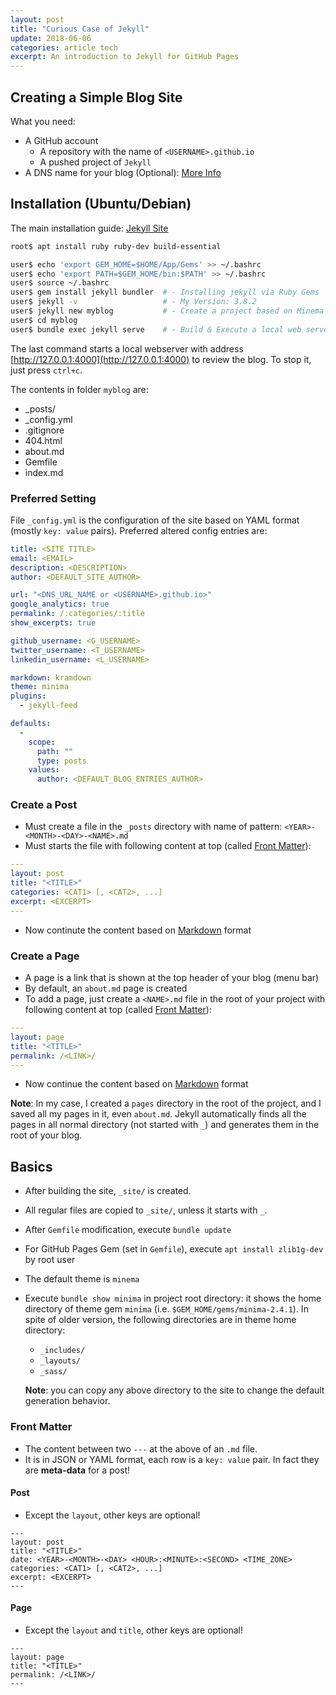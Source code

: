 ```yaml
---
layout: post
title: "Curious Case of Jekyll"
update: 2018-06-06
categories: article tech
excerpt: An introduction to Jekyll for GitHub Pages 
---
```


## Creating a Simple Blog Site
What you need:
- A GitHub account
  - A repository with the name of `<USERNAME>.github.io`
  - A pushed project of `Jekyll`
- A DNS name for your blog (Optional): [More Info](https://help.github.com/articles/using-a-custom-domain-with-github-pages)

## Installation (Ubuntu/Debian)
The main installation guide: [Jekyll Site](https://jekyllrb.com/docs/installation)
```sh
root$ apt install ruby ruby-dev build-essential
```

```sh
user$ echo 'export GEM_HOME=$HOME/App/Gems' >> ~/.bashrc
user$ echo 'export PATH=$GEM_HOME/bin:$PATH' >> ~/.bashrc
user$ source ~/.bashrc
user$ gem install jekyll bundler  # - Installing jekyll via Ruby Gems
user$ jekyll -v                   # - My Version: 3.8.2
user$ jekyll new myblog           # - Create a project based on Minema template
user$ cd myblog
user$ bundle exec jekyll serve    # - Build & Execute a local web server 
```
The last command starts a local webserver with address [http://127.0.0.1:4000](http://127.0.0.1:4000) to review the blog.
To stop it, just press `ctrl+c`.

The contents in folder `myblog` are:
- _posts/
- _config.yml
- .gitignore
- 404.html
- about.md
- Gemfile
- index.md

### Preferred Setting
File `_config.yml` is the configuration of the site based on YAML format (mostly `key: value` pairs).
Preferred altered config entries are:

```yml
title: <SITE TITLE>
email: <EMAIL>
description: <DESCRIPTION>
author: <DEFAULT_SITE_AUTHOR>

url: "<DNS_URL_NAME or <USERNAME>.github.io>"
google_analytics: true
permalink: /:categories/:title
show_excerpts: true

github_username: <G_USERNAME>
twitter_username: <T_USERNAME>
linkedin_username: <L_USERNAME>

markdown: kramdown
theme: minima
plugins:
  - jekyll-feed

defaults:
  -
    scope:
      path: ""
      type: posts
    values:
      author: <DEFAULT_BLOG_ENTRIES_AUTHOR>
```

### Create a Post
- Must create a file in the `_posts` directory with name of pattern: `<YEAR>-<MONTH>-<DAY>-<NAME>.md`
- Must starts the file with following content at top (called [Front Matter](#front-matter)):
```yml
---
layout: post
title: "<TITLE>"
categories: <CAT1> [, <CAT2>, ...]
excerpt: <EXCERPT> 
---
```
- Now continute the content based on [Markdown](https://www.markdownguide.org) format

### Create a Page
- A page is a link that is shown at the top header of your blog (menu bar)
- By default, an `about.md` page is created
- To add a page, just create a `<NAME>.md` file in the root of your project with following content at top
(called [Front Matter](#front-matter)):
```yml
---
layout: page
title: "<TITLE>"
permalink: /<LINK>/
---
```
- Now continue the content based on [Markdown](https://www.markdownguide.org) format

**Note**: In my case, I created a `pages` directory in the root of the project, and I saved all my pages in it, even `about.md`. 
Jekyll automatically finds all the pages in all normal directory (not started with `_`) and generates them in the root of your blog.


## Basics
- After building the site, `_site/` is created.
- All regular files are copied to `_site/`, unless it starts with `_`.
- After `Gemfile` modification, execute `bundle update`
- For GitHub Pages Gem (set in `Gemfile`), execute `apt install zlib1g-dev` by root user
- The default theme is `minema`
- Execute `bundle show minima` in project root directory: it shows the home directory of theme gem `minima` (i.e. `$GEM_HOME/gems/minima-2.4.1`).
In spite of older version, the following directories are in theme home directory:
  - `_includes/`
  - `_layouts/`
  - `_sass/`
  
  **Note**: you can copy any above directory to the site to change the default generation behavior.


### Front Matter
- The content between two `---` at the above of an `.md` file.
- It is in JSON or YAML format, each row is a `key: value` pair. In fact they are **meta-data** for a post!

#### Post
- Except the `layout`, other keys are optional!
```
---
layout: post
title: "<TITLE>"
date: <YEAR>-<MONTH>-<DAY> <HOUR>:<MINUTE>:<SECOND> <TIME_ZONE>
categories: <CAT1> [, <CAT2>, ...]
excerpt: <EXCERPT>
---
```

#### Page
- Except the `layout` and `title`, other keys are optional!
```
---
layout: page
title: "<TITLE>"
permalink: /<LINK>/
---
```
